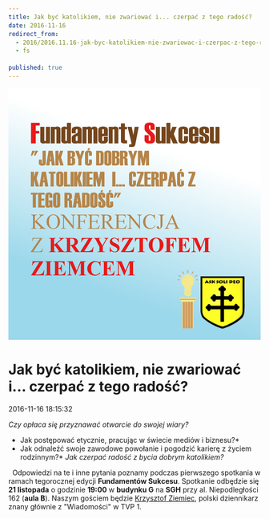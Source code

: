 ```yaml
---
title: Jak być katolikiem, nie zwariować i... czerpać z tego radość?
date: 2016-11-16
redirect_from: 
  - 2016/2016.11.16-jak-byc-katolikiem-nie-zwariowac-i-czerpac-z-tego-radosc
  - fs

published: true
---
```



![/assets/posts/2016/2016-11-16-jak-byc-katolikiem-nie-zwariowac-i-czerpac-z-tego-radosc/15079055_677089045802066_3163971096584267616_n.png](/assets/posts/2016/2016-11-16-jak-byc-katolikiem-nie-zwariowac-i-czerpac-z-tego-radosc/15079055_677089045802066_3163971096584267616_n.png)

# Jak być katolikiem, nie zwariować i... czerpać z tego radość?

<time>2016-11-16 18:15:32</time>





*Czy opłaca się przyznawać otwarcie do swojej wiary?*
* Jak postępować etycznie, pracując w świecie mediów i biznesu?*
* Jak odnaleźć swoje zawodowe powołanie i pogodzić karierę z życiem rodzinnym?*
*Jak czerpać radość z bycia dobrym katolikiem?*


 
 Odpowiedzi na te i inne pytania poznamy podczas pierwszego spotkania w ramach tegorocznej edycji **Fundamentów Sukcesu**.
 Spotkanie odbędzie się **21 listopada** o godzinie **19:00** w **budynku G** na **SGH** przy al. Niepodległości 162 (**aula B**). Naszym gościem będzie [Krzysztof Ziemiec](https://www.facebook.com/KrzysztofZiemiec/), polski dziennikarz znany głównie z "Wiadomości" w TVP 1. 


<!--{{json:{"created_date":"2016-11-16 18:15:32","publish_down":"0000-00-00 00:00:00","id":"5468"}}}-->